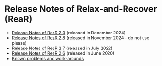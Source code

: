 # Release Notes of Relax-and-Recover (ReaR)

- [Release Notes of ReaR 2.9](rear29.md) (released in December 2024)
- [Release Notes of ReaR 2.8](rear28.md) (released in November 2024 - do not use please)
- [Release Notes of ReaR 2.7](rear27.md) (released in July 2022)
- [Release Notes of ReaR 2.6](rear26.md) (released in June 2020)
- [Known problems and work-arounds](knownproblems.md)
